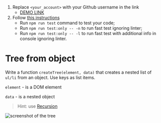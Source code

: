 1. Replace `<your_account>` with your Github username in the link
   - [DEMO LINK](https://smachylooo.github.io/js_tree-from-object-DOM/)
2. Follow [this instructions](https://github.com/mate-academy/js_task-DOM-guideline)
   - Run `npm run test` command to test your code;
   - Run `npm run test:only -- -n` to run fast test ignoring linter;
   - Run `npm run test:only -- -l` to run fast test with additional info in console ignoring linter.

# Tree from object

Write a function `createTree(element, data)` that creates a nested list of `ul/li` from an object.
Use keys as list items.

`element` - is a DOM element

`data` - is a nested object

> Hint: use [Recursion](https://javascript.info/recursion)

![screenshot of the tree](example/object-tree.png)
